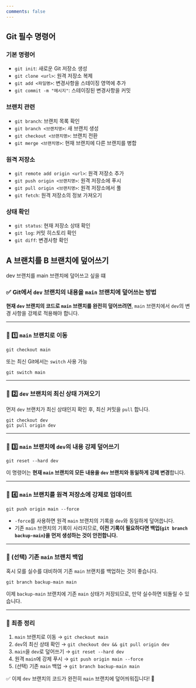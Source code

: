 ```yaml
---
comments: false
---
```




## Git 필수 명령어



### 기본 명령어
- `git init`: 새로운 Git 저장소 생성
- `git clone <url>`: 원격 저장소 복제
- `git add <파일명>`: 변경사항을 스테이징 영역에 추가
- `git commit -m "메시지"`: 스테이징된 변경사항을 커밋

### 브랜치 관련
- `git branch`: 브랜치 목록 확인
- `git branch <브랜치명>`: 새 브랜치 생성
- `git checkout <브랜치명>`: 브랜치 전환
- `git merge <브랜치명>`: 현재 브랜치에 다른 브랜치를 병합

### 원격 저장소
- `git remote add origin <url>`: 원격 저장소 추가
- `git push origin <브랜치명>`: 원격 저장소에 푸시
- `git pull origin <브랜치명>`: 원격 저장소에서 풀
- `git fetch`: 원격 저장소의 정보 가져오기

### 상태 확인
- `git status`: 현재 저장소 상태 확인
- `git log`: 커밋 히스토리 확인
- `git diff`: 변경사항 확인



## A 브랜치를 B 브랜치에 덮어쓰기

dev 브랜치를 main 브랜치에 덮어쓰고 싶을 떄


### ✅ **Git에서 `dev` 브랜치의 내용을 `main` 브랜치에 덮어쓰는 방법**

**현재 `dev` 브랜치의 코드로 `main` 브랜치를 완전히 덮어쓰려면**, `main` 브랜치에서 `dev`의 변경 사항을 강제로 적용해야 합니다.

---

### **📌 1️⃣ `main` 브랜치로 이동**

```
git checkout main

```

또는 최신 Git에서는 `switch` 사용 가능

```
git switch main

```

---

### **📌 2️⃣ `dev` 브랜치의 최신 상태 가져오기**

먼저 `dev` 브랜치가 최신 상태인지 확인 후, 최신 커밋을 `pull` 합니다.

```
git checkout dev
git pull origin dev

```

---

### **📌 3️⃣ `main` 브랜치에 `dev`의 내용 강제 덮어쓰기**

```
git reset --hard dev

```

이 명령어는 **현재 `main` 브랜치의 모든 내용을 `dev` 브랜치와 동일하게 강제 변경**합니다.

---

### **📌 4️⃣ `main` 브랜치를 원격 저장소에 강제로 업데이트**

```
git push origin main --force

```

- `-force`를 사용하면 원격 `main` 브랜치의 기록을 `dev`와 동일하게 덮어씁니다.
- 기존 `main` 브랜치의 기록이 사라지므로, **이전 기록이 필요하다면 백업(`git branch backup-main`)을 먼저 생성하는 것이 안전합니다.**

---

### **📌 (선택) 기존 `main` 브랜치 백업**

혹시 모를 실수를 대비하여 기존 `main` 브랜치를 백업하는 것이 좋습니다.

```
git branch backup-main main

```

이제 `backup-main` 브랜치에 기존 `main` 상태가 저장되므로, 만약 실수하면 되돌릴 수 있습니다.

---

### **🚀 최종 정리**

1. `main` 브랜치로 이동 → `git checkout main`
2. `dev`의 최신 상태 확인 → `git checkout dev && git pull origin dev`
3. `main`을 `dev`로 덮어쓰기 → `git reset --hard dev`
4. 원격 `main`에 강제 푸시 → `git push origin main --force`
5. (선택) 기존 `main` 백업 → `git branch backup-main main`

✅ 이제 `dev` 브랜치의 코드가 완전히 `main` 브랜치에 덮어씌워집니다! 🚀
